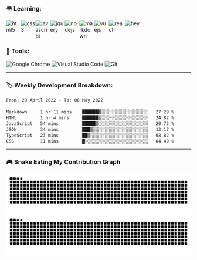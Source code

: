### 🪅 Learning:

<p>
  <img alt="hey" align="right" src="https://media.giphy.com/media/i2tLw5ZyikSFdkeGHT/giphy.gif" width="180" />
  <img alt="html5" align="left" src="https://cdn.jsdelivr.net/gh/devicons/devicon/icons/html5/html5-original.svg" width="40" />
  <img alt="css3" align="left" src="https://cdn.jsdelivr.net/gh/devicons/devicon/icons/css3/css3-original.svg" width="40" />
  <img alt="javascript" align="left" src="https://cdn.jsdelivr.net/gh/devicons/devicon/icons/javascript/javascript-original.svg" width="40" />
  <img alt="jquery" align="left" src="https://cdn.jsdelivr.net/gh/devicons/devicon/icons/jquery/jquery-original.svg" width="40" />
  <img alt="nodejs" align="left" src="https://cdn.jsdelivr.net/gh/devicons/devicon/icons/nodejs/nodejs-original.svg" width="40" />
  <img alt="markdown" align="left" src="https://cdn.jsdelivr.net/gh/devicons/devicon/icons/markdown/markdown-original.svg" width="40" />
  <img alt="vuejs" align="left" src="https://cdn.jsdelivr.net/gh/devicons/devicon/icons/vuejs/vuejs-original.svg" width="40" />
  <img alt="react" align="left" src="https://cdn.jsdelivr.net/gh/devicons/devicon/icons/react/react-original.svg" width="40" />
</p>
  
<br>
<br>
<br>

### 🔮 Tools:

<p>
  <img alt="Google Chrome" src="https://img.shields.io/badge/Google Chrome-4285F4?&style=flat&logo=Google Chrome&logoColor=white" height="25" />
  <img alt="Visual Studio Code" src="https://img.shields.io/badge/Visual Studio Code-007ACC?&style=flat&logo=Visual Studio Code&logoColor=white" height="25" />
  <img alt="Git"  src="https://img.shields.io/badge/Git-F05032?&style=flat&logo=Git&logoColor=white" height="25" />
</p>

---

### 🏷️ Weekly Development Breakdown:

<!--START_SECTION:waka-->

```text
From: 29 April 2022 - To: 06 May 2022

Markdown     1 hr 11 mins    ██████▓░░░░░░░░░░░░░░░░░░   27.29 %
HTML         1 hr 4 mins     ██████▒░░░░░░░░░░░░░░░░░░   24.82 %
JavaScript   54 mins         █████▒░░░░░░░░░░░░░░░░░░░   20.72 %
JSON         34 mins         ███▒░░░░░░░░░░░░░░░░░░░░░   13.17 %
TypeScript   23 mins         ██▒░░░░░░░░░░░░░░░░░░░░░░   08.82 %
CSS          11 mins         █░░░░░░░░░░░░░░░░░░░░░░░░   04.49 %
```

<!--END_SECTION:waka-->

---

### 🎮 Snake Eating My Contribution Graph

![github contribution grid snake animation](https://raw.githubusercontent.com/Turing-bot/Turing-bot/output/github-contribution-grid-snake-dark.svg#gh-dark-mode-only)![github contribution grid snake animation](https://raw.githubusercontent.com/Turing-bot/Turing-bot/output/github-contribution-grid-snake.svg#gh-light-mode-only)
